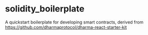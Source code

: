 # solidity_boilerplate
A quickstart boilerplate for developing smart contracts, derived from https://github.com/dharmaprotocol/dharma-react-starter-kit
